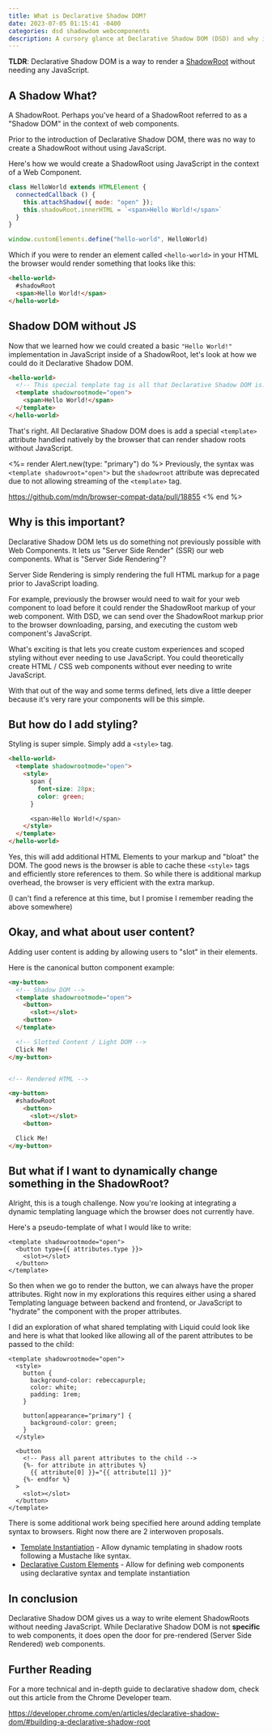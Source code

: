 ```yaml
---
title: What is Declarative Shadow DOM?
date: 2023-07-05 01:15:41 -0400
categories: dsd shadowdom webcomponents
description: A cursory glance at Declarative Shadow DOM (DSD) and why it matters.
---
```


**TLDR**: Declarative Shadow DOM is a way to render a
[ShadowRoot](https://developer.mozilla.org/en-US/docs/Web/API/ShadowRoot) without
needing any JavaScript.

## A Shadow What?

A ShadowRoot. Perhaps you've heard of a ShadowRoot referred to as a "Shadow DOM" in
the context of web components.

Prior to the introduction of Declarative Shadow DOM,
there was no way to create a ShadowRoot without using JavaScript.

Here's how we would create a ShadowRoot using JavaScript in the context of a Web Component.

```js
class HelloWorld extends HTMLElement {
  connectedCallback () {
    this.attachShadow({ mode: "open" });
    this.shadowRoot.innerHTML = `<span>Hello World!</span>`
  }
}

window.customElements.define("hello-world", HelloWorld)
```

Which if you were to render an element called `<hello-world>` in your HTML the browser
would render something that looks like this:

```html
<hello-world>
  #shadowRoot
  <span>Hello World!</span>
</hello-world>
```

## Shadow DOM without JS

Now that we learned how we could created a basic `"Hello World!"` implementation in
JavaScript inside of a ShadowRoot, let's look at how we could do it Declarative Shadow DOM.

```html
<hello-world>
  <!-- This special template tag is all that Declarative Shadow DOM is. -->
  <template shadowrootmode="open">
    <span>Hello World!</span>
  </template>
</hello-world>
```

That's right. All Declarative Shadow DOM does is add a special `<template>` attribute
handled natively by the browser that can render shadow roots without JavaScript.

<%= render Alert.new(type: "primary") do %>
  Previously, the syntax was `<template shadowroot="open">` but the `shadowroot` attribute
  was deprecated due to not allowing streaming of the `<template>` tag.

  <https://github.com/mdn/browser-compat-data/pull/18855>
<% end %>

## Why is this important?

Declarative Shadow DOM lets us do something not previously possible with Web Components.
It lets us "Server Side Render" (SSR) our web components. What is "Server Side Rendering"?

Server Side Rendering is simply rendering the full HTML markup for a page prior to JavaScript loading.

For example, previously the browser would need to wait for your web component to load before it could render
the ShadowRoot markup of your web component. With DSD, we can send over the ShadowRoot markup prior to the browser downloading,
parsing, and executing the custom web component's JavaScript.

What's exciting is that lets you create custom experiences and scoped styling without ever needing to use JavaScript.
You could theoretically create HTML / CSS web components without ever needing to write JavaScript.

With that out of the way and some terms defined, lets dive a little deeper because it's very rare your
components will be this simple.

## But how do I add styling?

Styling is super simple. Simply add a `<style>` tag.

```html
<hello-world>
  <template shadowrootmode="open">
    <style>
      span {
        font-size: 28px;
        color: green;
      }

      <span>Hello World!</span>
    </style>
  </template>
</hello-world>
```

Yes, this will add additional HTML Elements to your markup and "bloat" the DOM.
The good news is the browser is able to cache these `<style>` tags and efficiently
store references to them. So while there is additional markup overhead, the browser is
very efficient with the extra markup.

(I can't find a reference at this time, but I promise I remember reading the above somewhere)

## Okay, and what about user content?

Adding user content is adding by allowing users to "slot" in their elements.

Here is the canonical button component example:

```html
<my-button>
  <!-- Shadow DOM -->
  <template shadowrootmode="open">
    <button>
      <slot></slot>
    <button>
  </template>

  <!-- Slotted Content / Light DOM -->
  Click Me!
</my-button>


<!-- Rendered HTML -->

<my-button>
  #shadowRoot
    <button>
      <slot></slot>
    <button>

  Click Me!
</my-button>
```

## But what if I want to dynamically change something in the ShadowRoot?

Alright, this is a tough challenge. Now you're looking at integrating a dynamic templating language
which the browser does not currently have.

Here's a pseudo-template of what I would like to write:

```nunjucks
<template shadowrootmode="open">
  <button type={{ attributes.type }}>
    <slot></slot>
  </button>
</template>
```

So then when we go to render the button, we can always have the proper attributes.
Right now in my explorations this requires either using a shared Templating language between
backend and frontend, or JavaScript to "hydrate" the component with the proper attributes.

I did an exploration of what shared templating with Liquid could look like and here is
what that looked like allowing all of the parent attributes to be passed to the child:

```liquid
<template shadowrootmode="open">
  <style>
    button {
      background-color: rebeccapurple;
      color: white;
      padding: 1rem;
    }

    button[appearance="primary"] {
      background-color: green;
    }
  </style>

  <button
    <!-- Pass all parent attributes to the child -->
    {%- for attribute in attributes %}
      {{ attribute[0] }}="{{ attribute[1] }}"
    {%- endfor %}
  >
    <slot></slot>
  </button>
</template>
```

There is some additional work being specified here around adding template syntax to browsers.
Right now there are 2 interwoven proposals.

- [Template Instantiation](https://github.com/WICG/webcomponents/blob/gh-pages/proposals/Template-Instantiation.md) - Allow dynamic templating in shadow roots following a Mustache like syntax.
- [Declarative Custom Elements](https://github.com/WICG/webcomponents/blob/gh-pages/proposals/Declarative-Custom-Elements-Strawman.md) - Allow for defining web components using declarative syntax and template instantiation

## In conclusion

Declarative Shadow DOM gives us a way to write element ShadowRoots without needing JavaScript.
While Declarative Shadow DOM is not **specific** to web components, it does open the door for pre-rendered (Server Side Rendered)
web components.

## Further Reading

For a more technical and in-depth guide to declarative shadow dom, check out this article
from the Chrome Developer team.

<https://developer.chrome.com/en/articles/declarative-shadow-dom/#building-a-declarative-shadow-root>
